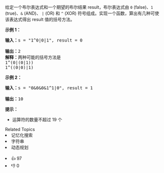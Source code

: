 <p>给定一个布尔表达式和一个期望的布尔结果 result，布尔表达式由 <code>0</code> (false)、<code>1</code> (true)、<code>&amp;</code> (AND)、 <code>|</code> (OR) 和 <code>^</code> (XOR) 符号组成。实现一个函数，算出有几种可使该表达式得出 result 值的括号方法。</p>

<p><strong>示例 1：</strong></p>

<pre>
<strong>输入：</strong>s = "1^0|0|1", result = 0

<strong>输出：</strong>2
<strong>解释：</strong>两种可能的括号方法是
1^(0|(0|1))
1^((0|0)|1)
</pre>

<p><strong>示例 2：</strong></p>

<pre>
<strong>输入：</strong>s = "0&amp;0&amp;0&amp;1^1|0", result = 1

<strong>输出：</strong>10</pre>

<p><strong>提示：</strong></p>

<ul> 
 <li>运算符的数量不超过 19 个</li> 
</ul>

<div><div>Related Topics</div><div><li>记忆化搜索</li><li>字符串</li><li>动态规划</li></div></div><br><div><li>👍 97</li><li>👎 0</li></div>